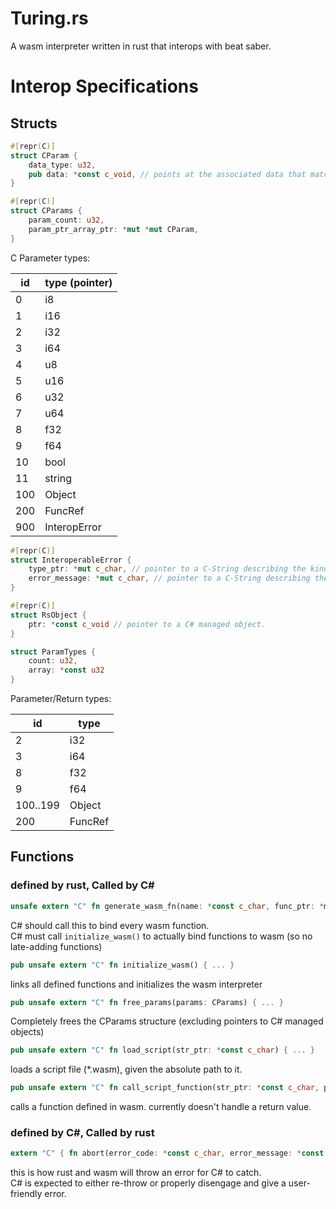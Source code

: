 # Turing.rs
A wasm interpreter written in rust that interops with beat saber.  







# Interop Specifications

## Structs

```rust
#[repr(C)]
struct CParam {
    data_type: u32,
    pub data: *const c_void, // points at the associated data that matches data_type
}
```

```rust
#[repr(C)]
struct CParams {
    param_count: u32,
    param_ptr_array_ptr: *mut *mut CParam,
}
```
C Parameter types:

| id  | type (pointer) |
|-----|----------------|
| 0   | i8             |
| 1   | i16            |
| 2   | i32            |
| 3   | i64            |
| 4   | u8             |
| 5   | u16            |
| 6   | u32            |
| 7   | u64            |
| 8   | f32            |
| 9   | f64            |
| 10  | bool           |
| 11  | string         |
| 100 | Object         |
| 200 | FuncRef        |
| 900 | InteropError   |

```rust
#[repr(C)]
struct InteroperableError {
    type_ptr: *mut c_char, // pointer to a C-String describing the kind of error
    error_message: *mut c_char, // pointer to a C-String describing the error itself
}
```

```rust
#[repr(C)]
struct RsObject {
    ptr: *const c_void // pointer to a C# managed object.
}
```

```rust
struct ParamTypes {
    count: u32,
    array: *const u32
}
```
Parameter/Return types:  

| id       | type    |
|----------|---------|
| 2        | i32     |
| 3        | i64     |
| 8        | f32     |
| 9        | f64     |
| 100..199 | Object  |
| 200      | FuncRef |


## Functions

### defined by rust, Called by C#

```rust
unsafe extern "C" fn generate_wasm_fn(name: *const c_char, func_ptr: *mut c_void, param_types: ParamTypes, return_types: ParamTypes) { ... }
```
C# should call this to bind every wasm function.  
C# must call `initialize_wasm()` to actually bind functions to wasm (so no late-adding functions)  

```rust
pub unsafe extern "C" fn initialize_wasm() { ... }
```
links all defined functions and initializes the wasm interpreter  

```rust
pub unsafe extern "C" fn free_params(params: CParams) { ... }
```
Completely frees the CParams structure (excluding pointers to C# managed objects)  

```rust
pub unsafe extern "C" fn load_script(str_ptr: *const c_char) { ... }
```
loads a script file (*.wasm), given the absolute path to it.  

```rust
pub unsafe extern "C" fn call_script_function(str_ptr: *const c_char, params: CParams) { ... }
```
calls a function defined in wasm. currently doesn't handle a return value.  

### defined by C#, Called by rust

```rust
extern "C" { fn abort(error_code: *const c_char, error_message: *const c_char); }
```
this is how rust and wasm will throw an error for C# to catch.  
C# is expected to either re-throw or properly disengage and give a user-friendly error.  
